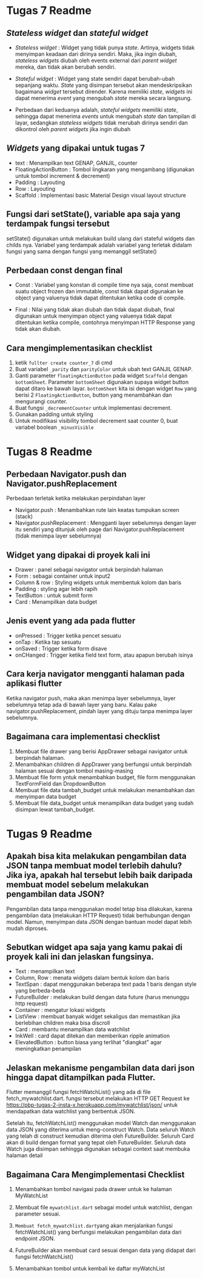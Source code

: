 ﻿# Tugas 7 Readme

## *Stateless widget* dan *stateful widget*

 - *Stateless widget* : Widget yang tidak punya *state*. Artinya, widgets tidak menyimpan keadaan dari dirinya sendiri. Maka, jika ingin diubah, *stateless widgets* diubah oleh events external dari *parent widget* mereka, dan tidak akan berubah sendiri.
 
 - *Stateful widget* : Widget yang state sendiri dapat berubah-ubah sepanjang waktu. *State* yang disimpan tersebut akan mendeskripsikan bagaimana *widget* tersebut dirender. Karena memiliki *state*, *widgets* ini dapat menerima *event* yang mengubah *state* mereka secara langsung.
 - Perbedaan dari keduanya adalah, *stateful widgets* memiliki *state*, sehingga dapat menerima *events* untuk mengubah *state* dan tampilan di layar, sedangkan *stateless widgets* tidak merubah dirinya sendiri dan dikontrol oleh *parent widgets* jika ingin diubah

## *Widgets* yang dipakai untuk tugas 7

 - text : Menampilkan text GENAP, GANJIL, counter
 - FloatingActionButton : Tombol lingkaran yang mengambang (digunakan untuk tombol increment & decrement)
 - Padding : Layouting
 - Row : Layouting
 - Scaffold : Implementasi basic Material Design visual layout structure
 
## Fungsi dari setState(), variable apa saja yang terdampak fungsi tersebut
setState() digunakan untuk melakukan build ulang dari stateful widgets dan childs nya. Variabel yang terdampak adalah variabel yang terletak didalam fungsi yang sama dengan fungsi yang memanggil setState()


## Perbedaan const dengan final

 - Const : Variabel yang konstan di compile time nya saja, const membuat suatu object frozen dan immutable, const tidak dapat digunakan ke object yang valuenya tidak dapat ditentukan ketika code di compile.
 
 - Final : Nilai yang tidak akan diubah dan tidak dapat diubah, final digunakan untuk menyimpan object yang valuenya tidak dapat ditentukan ketika compile, contohnya menyimpan HTTP Response yang tidak akan diubah.

## Cara mengimplementasikan checklist

 1. ketik `fullter create counter_7` di cmd
 2. Buat variabel `_parity` dan `parityColor` untuk ubah text GANJIL GENAP.
 3.  Ganti parameter  `floatingActionButton`  pada widget  `Scaffold`  dengan  `bottomSheet`. Parameter  `bottomSheet`  digunakan supaya widget button dapat ditaro ke bawah layar.  `bottomSheet`  kita isi dengan widget  `Row`  yang berisi 2  `FloatingActionButton`, button yang menambahkan dan mengurangi counter.
 4. Buat fungsi  `_decrementCounter` untuk implementasi decrement.
 5. Gunakan padding untuk styling
 6. Untuk modifikasi visibility tombol decrement saat counter 0, buat variabel boolean `_minusVisible`


# Tugas 8 Readme

## Perbedaan Navigator.push dan Navigator.pushReplacement

Perbedaan terletak ketika melakukan perpindahan layer

 - Navigator.push : Menambahkan rute lain keatas tumpukan screen (stack)
 - Navigator.pushReplacement : Mengganti layer sebelumnya dengan layer itu sendiri yang ditunjuk oleh page dari Navigator.pushReplacement (tidak menimpa layer sebelumnya)

## Widget yang dipakai di proyek kali ini

 - Drawer : panel sebagai navigator untuk berpindah halaman
 - Form : sebagai container untuk input2
 - Column & row : Styling widgets untuk membentuk kolom dan baris
 - Padding : styling agar lebih rapih
 - TextButton : untuk submit form
 - Card : Menampilkan data budget

## Jenis event yang ada pada flutter

 - onPressed : Trigger ketika pencet sesuatu
 - onTap  : Ketika tap sesuatu
 - onSaved : Trigger ketika form disave
 - onCHanged : Trigger ketika field text form, atau apapun berubah isinya

## Cara kerja navigator mengganti halaman pada aplikasi flutter
Ketika navigator push, maka akan menimpa layer sebelumnya, layer sebelumnya tetap ada di bawah layer yang baru. Kalau pake navigator.pushReplacement, pindah layer yang dituju tanpa menimpa layer sebelumnya.

## Bagaimana cara implementasi checklist

 1. Membuat file drawer yang berisi AppDrawer sebagai navigator untuk berpindah halaman.
 2. Menambahkan children di AppDrawer yang berfungsi untuk berpindah halaman sesuai dengan tombol masing-masing
 3. Membuat file form yntuk menambahkan budget, file form menggunakan TextFormField dan DropdownButton
 4. Membuat file data tambah_budget untuk melakukan menambahkan dan menyimpan data budget
 5. Membuat file data_budget untuk menampilkan data budget yang sudah disimpan lewat tambah_budget.

# Tugas 9 Readme
## Apakah bisa kita melakukan pengambilan data JSON tanpa membuat model terlebih dahulu? Jika iya, apakah hal tersebut lebih baik daripada membuat model sebelum melakukan pengambilan data JSON?
Pengambilan data tanpa menggunakan model tetap bisa dilakukan, karena pengambilan data (melakukan HTTP Request) tidak berhubungan dengan model. Namun, menyimpan data JSON dengan bantuan model dapat lebih mudah diproses.

## Sebutkan widget apa saja yang kamu pakai di proyek kali ini dan jelaskan fungsinya.
-   Text : menampilkan text
-   Column, Row : menata widgets dalam bentuk kolom dan baris
- TextSpan : dapat menggunakan beberapa text pada 1 baris dengan style yang berbeda-beda
-   FutureBuilder : melakukan build dengan data future (harus menunggu http request)
- Container : mengatur lokasi widgets
-   ListView : membuat banyak widget sekaligus dan memastikan jika berlebihan children maka bisa discroll
-   Card : membantu menampilkan data watchlist
-   InkWell : card dapat ditekan dan memberikan ripple animation
-   ElevatedButton : button biasa yang terlihat "diangkat" agar meningkatkan penampilan

## Jelaskan mekanisme pengambilan data dari json hingga dapat ditampilkan pada Flutter.
Flutter memanggil fungsi fetchWatchList() yang ada di file fetch_mywatchlist.dart. fungsi tersebut melakukan HTTP GET Request ke https://pbp-tugas-2-insta-x.herokuapp.com/mywatchlist/json/ untuk mendapatkan data watchlist yang berbentuk JSON.

Setelah itu, fetchWatchList() menggunakan model Watch dan menggunakan data JSON yang diterima untuk meng-construct Watch. Data seluruh Watch yang telah di construct kemudian diterima oleh FutureBuilder. Seluruh Card akan di build dengan format yang tepat oleh FutureBuilder. Seluruh data Watch juga disimpan sehingga digunakan sebagai context saat membuka halaman detail


## Bagaimana Cara Mengimplementasi Checklist

1. Menambahkan tombol navigasi pada drawer untuk ke halaman MyWatchList   

2. Membuat file `mywatchlist.dart` sebagai model untuk watchlist, dengan parameter sesuai.
3. `Membuat fetch_mywatchlist.dart`yang akan menjalankan fungsi fetchWatchList() yang berfungsi melakukan pengambilan data dari endpoint JSON.
4. FutureBuilder akan membuat card sesuai dengan data yang didapat dari fungsi fetchWatchList()
5. Menambahkan tombol untuk kembali ke daftar myWatchList
